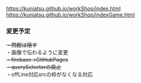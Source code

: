 https://kuniatsu.github.io/workShop/index.html   
https://kuniatsu.github.io/workShop/indexGame.html   


### 変更予定     

~~・問題は隠す~~  
・画像で伝わるように変更  
~~・firebase→GitHubPages~~   
~~・querySelectorの廃止~~    
・offLine対応srcの枠がなくなる対応    

